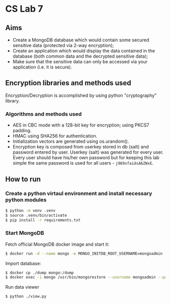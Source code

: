 # CS Lab 7

## Aims

- Create a MongoDB database which would contain some secured sensitive data (protected via 2-way encryption);
- Create an application which would display the data contained in the database (both common data and the decrypted sensitive data);
- Make sure that the sensitive data can only be accessed via your application (i.e. it is secure).

## Encryption libraries and methods used

Encryption/Decryption is accomplished by using python "cryptography" library.

### Algorithms and methods used

- AES in CBC mode with a 128-bit key for encryption; using PKCS7 padding.
- HMAC using SHA256 for authentication.
- Initialization vectors are generated using os.urandom().
- Encryption key is composed from userkey stored in db (salt) and password entered by user. Userkey (salt) was generated for every user. Every user should have his/her own password but for keeping this lab simple the same password is used for all users - `j969sfaidsA6ZWxE`.


## How to run


### Create a python virtaul environment and install necessary python modules

```bash
$ python -m venv .venv
$ source .venv/bin/activate
$ pip install -r requirements.txt
```

### Start MongoDB

Fetch official MongoDB docker image and start it:

```bash
$ docker run -d --name mongo -e MONGO_INITDB_ROOT_USERNAME=mongoadmin -e MONGO_INITDB_ROOT_PASSWORD=secret -p 27017:27017 mongo
```

Import database:

```bash
$ docker cp ./dump mongo:/dump
$ docker exec -i mongo /usr/bin/mongorestore --username mongoadmin --password secret --authenticationDatabase admin --db lab7 /dump/lab7
```

Run data viewer

```bash
$ python ./view.py
```

